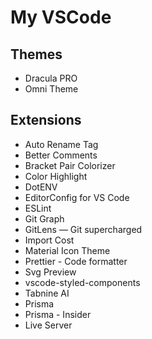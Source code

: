 # My VSCode

## Themes
* Dracula PRO
* Omni Theme

## Extensions
* Auto Rename Tag
* Better Comments
* Bracket Pair Colorizer
* Color Highlight
* DotENV
* EditorConfig for VS Code
* ESLint
* Git Graph
* GitLens — Git supercharged
* Import Cost
* Material Icon Theme
* Prettier - Code formatter
* Svg Preview
* vscode-styled-components
* Tabnine AI
* Prisma
* Prisma - Insider
* Live Server
